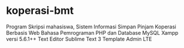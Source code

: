 # koperasi-bmt
Program Skripsi mahasiswa, Sistem Informasi Simpan Pinjam Koperasi Berbasis Web
Bahasa Pemrograman PHP dan Database MySQL
Xampp versi 5.6.1++
Text Editor Sublime Text 3
Template Admin LTE
